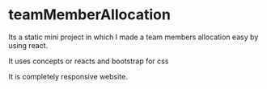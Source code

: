 # teamMemberAllocation

Its a static mini project in which I made a team members allocation easy by using react.

It uses concepts or reacts and bootstrap for css 

It is completely responsive website. 

